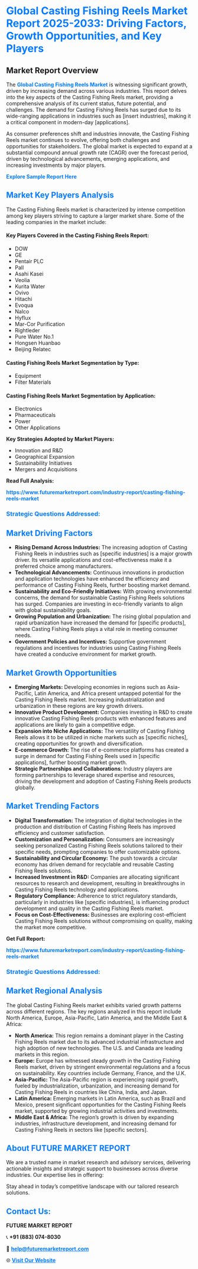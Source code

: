 <h1 style="color: #007BFF;">Global Casting Fishing Reels Market Report 2025-2033: Driving Factors, Growth Opportunities, and Key Players</h1>

<section id="overview">
<h2>Market Report Overview</h2>
<p>The <a href="https://www.futuremarketreport.com/industry-report/casting-fishing-reels-market" style="color: #007BFF; text-decoration: none;"><strong>Global Casting Fishing Reels Market</strong></a> is witnessing significant growth, driven by increasing demand across various industries. This report delves into the key aspects of the Casting Fishing Reels market, providing a comprehensive analysis of its current status, future potential, and challenges. The demand for Casting Fishing Reels has surged due to its wide-ranging applications in industries such as [insert industries], making it a critical component in modern-day [applications].</p>
<p>As consumer preferences shift and industries innovate, the Casting Fishing Reels market continues to evolve, offering both challenges and opportunities for stakeholders. The global market is expected to expand at a substantial compound annual growth rate (CAGR) over the forecast period, driven by technological advancements, emerging applications, and increasing investments by major players.</p>
</section>

<section id="overview">
<p><a href="https://www.futuremarketreport.com/request-sample/reportId=31959" style="color: #007BFF; text-decoration: none;"><strong>Explore Sample Report Here</strong></a></p>
</section>

<section id="key-players">
<h2 style="color: #007BFF;">Market Key Players Analysis</h2>
<p>The Casting Fishing Reels market is characterized by intense competition among key players striving to capture a larger market share. Some of the leading companies in the market include:</p>
<h4>Key Players Covered in the Casting Fishing Reels Report:</h4>
<ul><li>DOW</li><li>GE</li><li>Pentair PLC</li><li>Pall</li><li>Asahi Kasei</li><li>Veolia</li><li>Kurita Water</li><li>Ovivo</li><li>Hitachi</li><li>Evoqua</li><li>Nalco</li><li>Hyflux</li><li>Mar-Cor Purification</li><li>Rightleder</li><li>Pure Water No.1</li><li>Hongsen Huanbao</li><li>Beijing Relatec</li></ul>
<h4>Casting Fishing Reels Market Segmentation by Type:</h4>
<ul><li>Equipment</li><li>Filter Materials</li></ul>

<h4>Casting Fishing Reels Market Segmentation by Application:</h4>
<ul><li>Electronics</li><li>Pharmaceuticals</li><li>Power</li><li>Other Applications</li></ul>
<p><strong>Key Strategies Adopted by Market Players:</strong></p>
<ul>
<li>Innovation and R&D</li>
<li>Geographical Expansion</li>
<li>Sustainability Initiatives</li>
<li>Mergers and Acquisitions</li>
</ul>
</section>

<section>
<p><strong>Read Full Analysis: </strong></p><a href="https://www.futuremarketreport.com/industry-report/casting-fishing-reels-market" style="color: #007BFF; text-decoration: none;"><strong>https://www.futuremarketreport.com/industry-report/casting-fishing-reels-market</strong></a>
<h3 style="color: #007BFF;">Strategic Questions Addressed:</h3>
</section>

<section id="driving-factors">
<h2 style="color: #007BFF;">Market Driving Factors</h2>
<ul>
<li><strong>Rising Demand Across Industries:</strong> The increasing adoption of Casting Fishing Reels in industries such as [specific industries] is a major growth driver. Its versatile applications and cost-effectiveness make it a preferred choice among manufacturers.</li>
<li><strong>Technological Advancements:</strong> Continuous innovations in production and application technologies have enhanced the efficiency and performance of Casting Fishing Reels, further boosting market demand.</li>
<li><strong>Sustainability and Eco-Friendly Initiatives:</strong> With growing environmental concerns, the demand for sustainable Casting Fishing Reels solutions has surged. Companies are investing in eco-friendly variants to align with global sustainability goals.</li>
<li><strong>Growing Population and Urbanization:</strong> The rising global population and rapid urbanization have increased the demand for [specific products], where Casting Fishing Reels plays a vital role in meeting consumer needs.</li>
<li><strong>Government Policies and Incentives:</strong> Supportive government regulations and incentives for industries using Casting Fishing Reels have created a conducive environment for market growth.</li>
</ul>
</section>

<section id="growth-opportunities">
<h2 style="color: #007BFF;">Market Growth Opportunities</h2>
<ul>
<li><strong>Emerging Markets:</strong> Developing economies in regions such as Asia-Pacific, Latin America, and Africa present untapped potential for the Casting Fishing Reels market. Increasing industrialization and urbanization in these regions are key growth drivers.</li>
<li><strong>Innovative Product Development:</strong> Companies investing in R&D to create innovative Casting Fishing Reels products with enhanced features and applications are likely to gain a competitive edge.</li>
<li><strong>Expansion into Niche Applications:</strong> The versatility of Casting Fishing Reels allows it to be utilized in niche markets such as [specific niches], creating opportunities for growth and diversification.</li>
<li><strong>E-commerce Growth:</strong> The rise of e-commerce platforms has created a surge in demand for Casting Fishing Reels used in [specific applications], further boosting market growth.</li>
<li><strong>Strategic Partnerships and Collaborations:</strong> Industry players are forming partnerships to leverage shared expertise and resources, driving the development and adoption of Casting Fishing Reels products globally.</li>
</ul>
</section>

<section id="trending-factors">
<h2 style="color: #007BFF;">Market Trending Factors</h2>
<ul>
<li><strong>Digital Transformation:</strong> The integration of digital technologies in the production and distribution of Casting Fishing Reels has improved efficiency and customer satisfaction.</li>
<li><strong>Customization and Personalization:</strong> Consumers are increasingly seeking personalized Casting Fishing Reels solutions tailored to their specific needs, prompting companies to offer customizable options.</li>
<li><strong>Sustainability and Circular Economy:</strong> The push towards a circular economy has driven demand for recyclable and reusable Casting Fishing Reels solutions.</li>
<li><strong>Increased Investment in R&D:</strong> Companies are allocating significant resources to research and development, resulting in breakthroughs in Casting Fishing Reels technology and applications.</li>
<li><strong>Regulatory Compliance:</strong> Adherence to strict regulatory standards, particularly in industries like [specific industries], is influencing product development and quality in the Casting Fishing Reels market.</li>
<li><strong>Focus on Cost-Effectiveness:</strong> Businesses are exploring cost-efficient Casting Fishing Reels solutions without compromising on quality, making the market more competitive.</li>
</ul>
</section>

<section>
<p><strong>Get Full Report: </strong></p><a href="https://www.futuremarketreport.com/industry-report/casting-fishing-reels-market" style="color: #007BFF; text-decoration: none;"><strong>https://www.futuremarketreport.com/industry-report/casting-fishing-reels-market</strong></a>
<h3 style="color: #007BFF;">Strategic Questions Addressed:</h3>
</section>


<section id="regional-analysis">
<h2 style="color: #007BFF;">Market Regional Analysis</h2>
<p>The global Casting Fishing Reels market exhibits varied growth patterns across different regions. The key regions analyzed in this report include North America, Europe, Asia-Pacific, Latin America, and the Middle East & Africa:</p>
<ul>
<li><strong>North America:</strong> This region remains a dominant player in the Casting Fishing Reels market due to its advanced industrial infrastructure and high adoption of new technologies. The U.S. and Canada are leading markets in this region.</li>
<li><strong>Europe:</strong> Europe has witnessed steady growth in the Casting Fishing Reels market, driven by stringent environmental regulations and a focus on sustainability. Key countries include Germany, France, and the U.K.</li>
<li><strong>Asia-Pacific:</strong> The Asia-Pacific region is experiencing rapid growth, fueled by industrialization, urbanization, and increasing demand for Casting Fishing Reels in countries like China, India, and Japan.</li>
<li><strong>Latin America:</strong> Emerging markets in Latin America, such as Brazil and Mexico, present significant opportunities for the Casting Fishing Reels market, supported by growing industrial activities and investments.</li>
<li><strong>Middle East & Africa:</strong> The region’s growth is driven by expanding industries, infrastructure development, and increasing demand for Casting Fishing Reels in sectors like [specific sectors].</li>
</ul>
</section>

<footer>
<h2 style="color: #007BFF;">About FUTURE MARKET REPORT</h2>
<p>We are a trusted name in market research and advisory services, delivering actionable insights and strategic support to businesses across diverse industries. Our expertise lies in offering:</p>

<p>Stay ahead in today’s competitive landscape with our tailored research solutions.</p>

<h2 style="color: #007BFF;">Contact Us:</h2>
<p><strong>FUTURE MARKET REPORT</strong></p>
<p>📞 <strong>+91 (883) 074-8030</strong></p>
<p>📧 <strong><a href="mailto:help@futuremarketreport.com" style="color: #007BFF;">help@futuremarketreport.com</a></strong></p>
<p>🌐 <strong><a href="https://www.futuremarketreport.com/" style="color: #007BFF;">Visit Our Website</a></strong></p>
</footer>